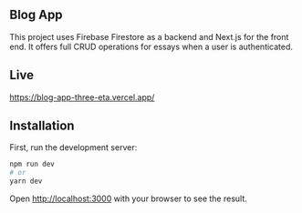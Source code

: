 ## Blog App
This project uses Firebase Firestore as a backend and Next.js for the front end. It offers full CRUD operations for essays when a user is authenticated.

## Live 
https://blog-app-three-eta.vercel.app/

## Installation 

First, run the development server:

```bash
npm run dev
# or
yarn dev
```

Open [http://localhost:3000](http://localhost:3000) with your browser to see the result.

